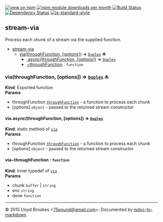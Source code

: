 [![view on npm](http://img.shields.io/npm/v/stream-via.svg)](https://www.npmjs.org/package/stream-via)
[![npm module downloads per month](http://img.shields.io/npm/dm/stream-via.svg)](https://www.npmjs.org/package/stream-via)
[![Build Status](https://travis-ci.org/75lb/stream-via.svg?branch=master)](https://travis-ci.org/75lb/stream-via)
[![Dependency Status](https://david-dm.org/75lb/stream-via.svg)](https://david-dm.org/75lb/stream-via)
[![js-standard-style](https://img.shields.io/badge/code%20style-standard-brightgreen.svg)](https://github.com/feross/standard)

<a name="module_stream-via"></a>
## stream-via
Process each chunk of a stream via the supplied function.


* [stream-via](#module_stream-via)
    * [via(throughFunction, [options])](#exp_module_stream-via--via) ⇒ <code>[Duplex](https://nodejs.org/api/stream.html#stream_class_stream_duplex)</code> ⏏
        * [.async(throughFunction, [options])](#module_stream-via--via.async) ⇒ <code>[Duplex](https://nodejs.org/api/stream.html#stream_class_stream_duplex)</code>
        * [~throughFunction](#module_stream-via--via..throughFunction) : <code>function</code>

<a name="exp_module_stream-via--via"></a>
### via(throughFunction, [options]) ⇒ <code>[Duplex](https://nodejs.org/api/stream.html#stream_class_stream_duplex)</code> ⏏
**Kind**: Exported function  
**Params**

- throughFunction <code>[throughFunction](#module_stream-via--via..throughFunction)</code> - a function to process each chunk
- [options] <code>object</code> - passed to the returned stream constructor

<a name="module_stream-via--via.async"></a>
#### via.async(throughFunction, [options]) ⇒ <code>[Duplex](https://nodejs.org/api/stream.html#stream_class_stream_duplex)</code>
**Kind**: static method of <code>[via](#exp_module_stream-via--via)</code>  
**Params**

- throughFunction <code>[throughFunction](#module_stream-via--via..throughFunction)</code> - a function to process each chunk
- [options] <code>object</code> - passed to the returned stream constructor

<a name="module_stream-via--via..throughFunction"></a>
#### via~throughFunction : <code>function</code>
**Kind**: inner typedef of <code>[via](#exp_module_stream-via--via)</code>  
**Params**

- chunk <code>buffer</code> | <code>string</code>
- enc <code>string</code>
- done <code>function</code>


* * *

&copy; 2015 Lloyd Brookes \<75pound@gmail.com\>. Documented by [jsdoc-to-markdown](https://github.com/jsdoc2md/jsdoc-to-markdown).

